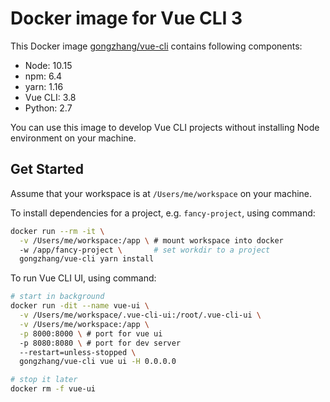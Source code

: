 # Docker image for Vue CLI 3

This Docker image [gongzhang/vue-cli](https://hub.docker.com/r/gongzhang/vue-cli) contains following components:

- Node: 10.15
- npm: 6.4
- yarn: 1.16
- Vue CLI: 3.8
- Python: 2.7

You can use this image to develop Vue CLI projects without installing Node environment on your machine.

## Get Started

Assume that your workspace is at `/Users/me/workspace` on your machine.

To install dependencies for a project, e.g. `fancy-project`, using command:

```sh
docker run --rm -it \
  -v /Users/me/workspace:/app \ # mount workspace into docker
  -w /app/fancy-project \       # set workdir to a project
  gongzhang/vue-cli yarn install
```

To run Vue CLI UI, using command:
```sh
# start in background
docker run -dit --name vue-ui \
  -v /Users/me/workspace/.vue-cli-ui:/root/.vue-cli-ui \
  -v /Users/me/workspace:/app \
  -p 8000:8000 \ # port for vue ui
  -p 8080:8080 \ # port for dev server
  --restart=unless-stopped \
  gongzhang/vue-cli vue ui -H 0.0.0.0

# stop it later
docker rm -f vue-ui
```
